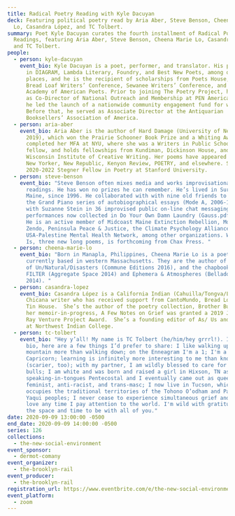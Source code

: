 ```yaml
---
title: Radical Poetry Reading with Kyle Dacuyan
deck: Featuring political poetry read by Aria Aber, Steve Benson, Cheena Marie
  Lo, Casandra López, and TC Tolbert.
summary: Poet Kyle Dacuyan curates the fourth installment of Radical Poetry
  Readings, featuring Aria Aber, Steve Benson, Cheena Marie Lo, Casandra López,
  and TC Tolbert.
people:
  - person: kyle-dacuyan
    event_bio: Kyle Dacuyan is a poet, performer, and translator. His poems appear
      in DIAGRAM, Lambda Literary, Foundry, and Best New Poets, among other
      places, and he is the recipient of scholarships from Poets House, the
      Bread Loaf Writers’ Conference, Sewanee Writers’ Conference, and the
      Academy of American Poets. Prior to joining The Poetry Project, he served
      as Co-Director of National Outreach and Membership at PEN America, where
      he led the launch of a nationwide community engagement fund for writers.
      Before that, he served as Associate Director at the Antiquarian
      Booksellers’ Association of America.
  - person: aria-aber
    event_bio: Aria Aber is the author of Hard Damage (University of Nebraska Press,
      2019), which won the Prairie Schooner Book Prize and a Whiting Award. She
      completed her MFA at NYU, where she was a Writers in Public Schools
      fellow, and holds fellowships from Kundiman, Dickinson House, and the
      Wisconsin Institute of Creative Writing. Her poems have appeared in the
      New Yorker, New Republic, Kenyon Review, POETRY, and elsewhere. She is a
      2020-2022 Stegner Fellow in Poetry at Stanford University.
  - person: steve-benson
    event_bio: "Steve Benson often mixes media and works improvisationally in poetry
      readings. He has won no prizes he can remember. He’s lived in Surry,
      Maine, since 1996. He collaborated with with nine old friends to prepare
      the Grand Piano series of autobiographical essays (Mode A, 2006-10) and
      with Suzanne Stein in 36 improvised public on-line chat messaging
      performances now collected in Do Your Own Damn Laundry (Gauss.pdf, 2019).
      He is an active member of Midcoast Maine Extinction Rebellion, Morgan Bay
      Zendo, Peninsula Peace & Justice, the Climate Psychology Alliance, and
      USA-Palestine Mental Health Network, among other organizations. What This
      Is, three new long poems, is forthcoming from Chax Press. "
  - person: cheena-marie-lo
    event_bio: "Born in Manapla, Philippines, Cheena Marie Lo is a poet and editor
      currently based in western Massachusetts. They are the author of A Series
      of Un/Natural/Disasters (Commune Editions 2016), and the chapbooks NO
      FILTER (Aggregate Space 2014) and Ephemera & Atmospheres (Belladonna*
      2014). "
  - person: casandra-lopez
    event_bio: Casandra López is a California Indian (Cahuilla/Tongva/Luiseño) and
      Chicana writer who has received support from CantoMundo, Bread Loaf, and
      Tin House.  She’s the author of the poetry collection, Brother Bullet and
      her memoir-in-progress, A Few Notes on Grief was granted a 2019 James W.
      Ray Venture Project Award.  She’s a founding editor of As/ Us and teaches
      at Northwest Indian College.
  - person: tc-tolbert
    event_bio: "Hey y’all! My name is TC Tolbert (he/him/hey grrrl!). Instead of a
      bio, here are a few things I’d prefer to share: I like walking up a
      mountain more than walking down; on the Enneagram I'm a 1; I'm a
      Capricorn; learning is infinitely more interesting to me than knowing
      (scarier, too); with my partner, I am wildly blessed to care for two pit
      bulls; I am white and was born and raised a girl in Hixson, TN as a
      speaking-in-tongues Pentecostal and I eventually came out as queer,
      feminist, anti-racist, and trans-masc; I now live in Tucson, which
      occupies the traditional territories of the Tohono O’odham and Pascua
      Yaqui peoples; I never cease to experience simultaneous grief and deep
      love any time I pay attention to the world. I'm wild with gratitude for
      the space and time to be with all of you."
date: 2020-09-09 13:00:00 -0500
end_date: 2020-09-09 14:00:00 -0500
series: 126
collections:
  - the-new-social-environment
event_sponsor:
  - dermot-comany
event_organizer:
  - the-brooklyn-rail
event_producer:
  - the-brooklyn-rail
registration_url: https://www.eventbrite.com/e/the-new-social-environment-126-radical-poetry-with-kyle-dacuyan-tickets-119512768909
event_platform:
  - zoom
---
```

